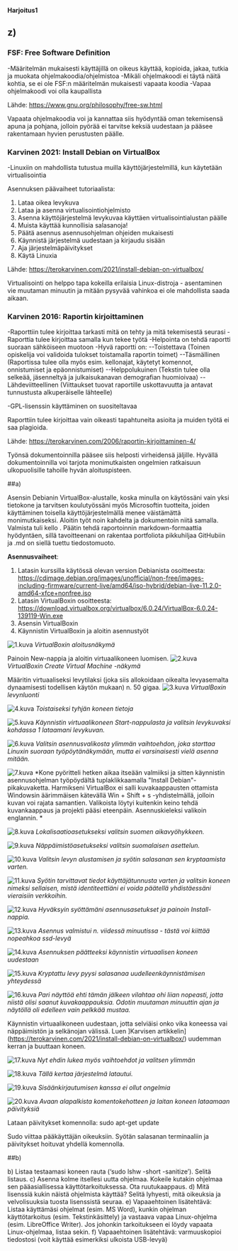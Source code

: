 **Harjoitus1**

## z)

### FSF: Free Software Definition

-Määritelmän mukaisesti käyttäjillä on oikeus käyttää, kopioida, jakaa, tutkia ja muokata ohjelmakoodia/ohjelmistoa
-Mikäli ohjelmakoodi ei täytä näitä kohtia, se ei ole FSF:n määritelmän mukaisesti vapaata koodia
-Vapaa ohjelmakoodi voi olla kaupallista

Lähde: https://www.gnu.org/philosophy/free-sw.html

Vapaata ohjelmakoodia voi ja kannattaa siis hyödyntää oman tekemisensä apuna ja pohjana, jolloin pyörää ei tarvitse keksiä uudestaan ja pääsee rakentamaan hyvien perustusten päälle.

### Karvinen 2021: Install Debian on VirtualBox

-Linuxiin on mahdollista tutustua muilla käyttöjärjestelmillä, kun käytetään virtualisointia

Asennuksen päävaiheet tutoriaalista:
1. Lataa oikea levykuva
2. Lataa ja asenna virtualisointiohjelmisto
3. Asenna käyttöjärjestelmä levykuvaa käyttäen virtualisointialustan päälle
4. Muista käyttää kunnollisia salasanoja!
5. Päätä asennus asennusohjelman ohjeiden mukaisesti
6. Käynnistä järjestelmä uudestaan ja kirjaudu sisään
7. Aja järjestelmäpäivitykset
8. Käytä Linuxia

Lähde: https://terokarvinen.com/2021/install-debian-on-virtualbox/

Virtualisointi on helppo tapa kokeilla erilaisia Linux-distroja - asentaminen vie muutaman minuutin ja mitään pysyvää vahinkoa ei ole mahdollista saada aikaan.

### Karvinen 2016: Raportin kirjoittaminen

-Raporttiin tulee kirjoittaa tarkasti mitä on tehty ja mitä tekemisestä seurasi
-Raporttia tulee kirjoittaa samalla kun tekee työtä
-Helpointa on tehdä raportti suoraan sähköiseen muotoon
-Hyvä raportti on:
--Toistettava (Toinen opiskelija voi validoida tulokset toistamalla raportin toimet)
--Täsmällinen (Raportissa tulee olla myös esim. kellonajat, käytetyt komennot, onnistumiset ja epäonnistumiset)
--Helppolukuinen (Tekstin tulee olla selkeää, jäsenneltyä ja julkaisukanavan demografian huomioivaa)
--Lähdeviitteellinen (Viittaukset tuovat raportille uskottavuutta ja antavat tunnustusta alkuperäiselle lähteelle)

-GPL-lisenssin käyttäminen on suositeltavaa

Raporttiin tulee kirjoittaa vain oikeasti tapahtuneita asioita ja muiden työtä ei saa plagioida.

Lähde: https://terokarvinen.com/2006/raportin-kirjoittaminen-4/

Työnsä dokumentoinnilla pääsee siis helposti virheidensä jäljille. Hyvällä dokumentoinnilla voi tarjota monimutkaisten ongelmien ratkaisuun ulkopuolisille tahoille hyvän aloituspisteen.

##a)

Asensin Debianin VirtualBox-alustalle, koska minulla on käytössäni vain yksi tietokone ja tarvitsen koulutyössäni myös Microsoftin tuotteita, joiden käyttäminen toisella käyttöjärjestelmällä menee väistämättä monimutkaiseksi. Aloitin työt noin kahdelta ja dokumentoin niitä samalla. Valmista tuli kello . Päätin tehdä raportoinnin markdown-formaattia hyödyntäen, sillä tavoitteenani on rakentaa portfoliota pikkuhiljaa GitHubiin ja .md on siellä tuettu tiedostomuoto.

**Asennusvaiheet**:

1. Latasin kurssilla käytössä olevan version Debianista osoitteesta: https://cdimage.debian.org/images/unofficial/non-free/images-including-firmware/current-live/amd64/iso-hybrid/debian-live-11.2.0-amd64-xfce+nonfree.iso
2. Latasin VirtualBoxin osoitteesta: https://download.virtualbox.org/virtualbox/6.0.24/VirtualBox-6.0.24-139119-Win.exe
3. Asensin VirtualBoxin
4. Käynnistin VirtualBoxin ja aloitin asennustyöt

![1.kuva](/pics/harjoitus_1/1.png)
*VirtualBoxin aloitusnäkymä*

Painoin New-nappia ja aloitin virtuaalikoneen luomisen.
![2.kuva](/pics/harjoitus_1/2.png)
*VirtualBoxin Create Virtual Machine -näkymä*

Määritin virtuaaliseksi levytilaksi (joka siis allokoidaan oikealta levyasemalta dynaamisesti todellisen käytön mukaan) n. 50 gigaa.
![3.kuva](/pics/harjoitus_1/3.png)
*VirtualBoxin levynluonti*

![4.kuva](/pics/harjoitus_1/4.png)
*Toistaiseksi tyhjän koneen tietoja*

![5.kuva](/pics/harjoitus_1/5.png)
*Käynnistin virtuaalikoneen Start-nappulasta ja valitsin levykuvaksi kohdassa 1 lataamani levykuvan.*

![6.kuva](/pics/harjoitus_1/6.png)
*Valitsin asennusvalikosta ylimmän vaihtoehdon, joka starttaa Linuxin suoraan työpöytänäkymään, mutta ei varsinaisesti vielä asenna mitään.*

![7.kuva](/pics/harjoitus_1/7.png)
*Kone pyöritteli hetken aikaa itseään valmiiksi ja sitten käynnistin asennusohjelman työpöydältä tuplaklikkaamalla "Install Debian"-pikakuvaketta. Harmikseni VirtualBox ei salli kuvakaappausten ottamista Windowsin äärimmäisen kätevällä Win + Shift + s -yhdistelmällä, jolloin kuvan voi rajata samantien. Valikoista löytyi kuitenkin keino tehdä kuvankaappaus ja projekti pääsi eteenpäin. Asennuskieleksi valikoin englannin.
*

![8.kuva](/pics/harjoitus_1/8.png)
*Lokalisaatioasetukseksi valitsin suomen aikavyöhykkeen.*

![9.kuva](/pics/harjoitus_1/9.png)
*Näppäimistöasetukseksi valitsin suomalaisen asettelun.*

![10.kuva](/pics/harjoitus_1/10.png)
*Valitsin levyn alustamisen ja syötin salasanan sen kryptaamista varten.*

![11.kuva](/pics/harjoitus_1/11.png)
*Syötin tarvittavat tiedot käyttäjätunnusta varten ja valitsin koneen nimeksi sellaisen, mistä identiteettiäni ei voida päätellä yhdistäessäni vieraisiin verkkoihin.*

![12.kuva](/pics/harjoitus_1/12.png)
*Hyväksyin syöttämäni asennusasetukset ja painoin Install-nappia.*

![13.kuva](/pics/harjoitus_1/13.png)
*Asennus valmistui n. viidessä minuutissa - tästä voi kiittää nopeahkoa ssd-levyä*

![14.kuva](/pics/harjoitus_1/14.png)
*Asennuksen päätteeksi käynnistin virtuaalisen koneen uudestaan*

![15.kuva](/pics/harjoitus_1/15.png)
*Kryptattu levy pyysi salasanaa uudelleenkäynnistämisen yhteydessä*

![16.kuva](/pics/harjoitus_1/16.png)
*Pari näyttöä ehti tämän jälkeen vilahtaa ohi liian nopeasti, jotta niistä olisi saanut kuvakaappauksia. Odotin muutaman minuuttin ajan ja näytöllä oli edelleen vain pelkkää mustaa.*

Käynnistin virtuaalikoneen uudestaan, jotta selviäisi onko vika koneessa vai näppäimistön ja selkänojan välissä. Luen ]Karvisen artikkelin](https://terokarvinen.com/2021/install-debian-on-virtualbox/) uudemman kerran ja buuttaan koneen.

![17.kuva](/pics/harjoitus_1/17.png)
*Nyt ehdin lukea myös vaihtoehdot ja valitsen ylimmän*

![18.kuva](/pics/harjoitus_1/18.png)
*Tällä kertaa järjestelmä latautui.*

![19.kuva](/pics/harjoitus_1/19.png)
*Sisäänkirjautumisen kanssa ei ollut ongelmia*

![20.kuva](/pics/harjoitus_1/20.png)
*Avaan alapalkista komentokehotteen ja laitan koneen lataamaan päivityksiä*

Lataan päivitykset komennolla:
sudo apt-get update

Sudo viittaa pääkäyttäjän oikeuksiin. Syötän salasanan terminaaliin ja päivitykset hoituvat yhdellä komennolla.

##b)























b) Listaa testaamasi koneen rauta (‘sudo lshw -short -sanitize’). Selitä listaus.
c) Asenna kolme itsellesi uutta ohjelmaa. Kokeile kutakin ohjelmaa sen pääasiallisessa käyttötarkoituksessa. Ota ruutukaappaus.
d) Mitä lisenssiä kukin näistä ohjelmista käyttää? Selitä lyhyesti, mitä oikeuksia ja velvolisuuksia tuosta lisenssistä seuraa.
e) Vapaaehtoinen lisätehtävä: Listaa käyttämäsi ohjelmat (esim. MS Word), kunkin ohjelman käyttötarkoitus (esim. Tekstinkäsittely) ja vastaava vapaa Linux-ohjelma (esim. LibreOffice Writer). Jos johonkin tarkoitukseen ei löydy vapaata Linux-ohjelmaa, listaa sekin.
f) Vapaaehtoinen lisätehtävä: varmuuskopioi tiedostosi (voit käyttää esimerkiksi ulkoista USB-levyä)